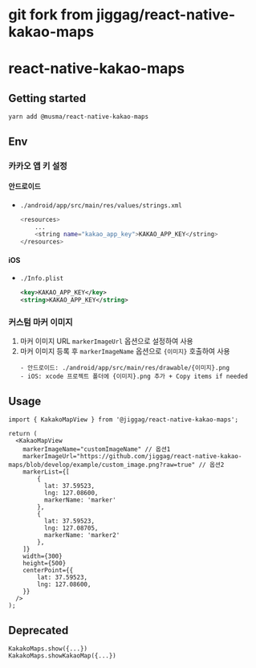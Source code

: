 # git fork from jiggag/react-native-kakao-maps

# react-native-kakao-maps

## Getting started
`yarn add @musma/react-native-kakao-maps`

## Env
### 카카오 앱 키 설정
#### 안드로이드
- `./android/app/src/main/res/values/strings.xml`
  ```sh
  <resources>
      ...
      <string name="kakao_app_key">KAKAO_APP_KEY</string>
  </resources>
  ```
#### iOS
- `./Info.plist`
  ```xml
  <key>KAKAO_APP_KEY</key>
  <string>KAKAO_APP_KEY</string>
  ```

### 커스텀 마커 이미지
1. 마커 이미지 URL `markerImageUrl` 옵션으로 설정하여 사용
2. 마커 이미지 등록 후 `markerImageName` 옵션으로 `{이미지}` 호출하여 사용
    ```
    - 안드로이드: ./android/app/src/main/res/drawable/{이미지}.png
    - iOS: xcode 프로젝트 폴더에 {이미지}.png 추가 + Copy items if needed
    ```
   
## Usage
```tsx
import { KakakoMapView } from '@jiggag/react-native-kakao-maps';

return (
  <KakaoMapView
    markerImageName="customImageName" // 옵션1
    markerImageUrl="https://github.com/jiggag/react-native-kakao-maps/blob/develop/example/custom_image.png?raw=true" // 옵션2
    markerList={[
        {
          lat: 37.59523,
          lng: 127.08600,
          markerName: 'marker'
        },
        {
          lat: 37.59523,
          lng: 127.08705,
          markerName: 'marker2'
        },
    ]}
    width={300}
    height={500}
    centerPoint={{
        lat: 37.59523,
        lng: 127.08600,
    }}
  />
);
```

## Deprecated
```
KakakoMaps.show({...})
KakakoMaps.showKakaoMap({...})
```
